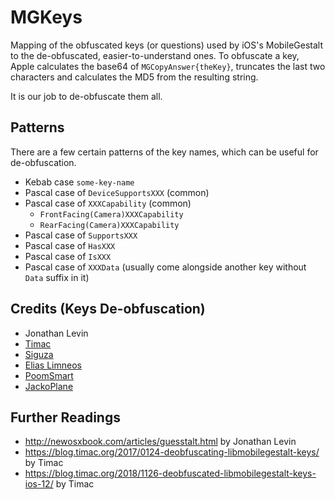 # MGKeys

Mapping of the obfuscated keys (or questions) used by iOS's MobileGestalt to the de-obfuscated, easier-to-understand ones. To obfuscate a key, Apple calculates the base64 of `MGCopyAnswer{theKey}`, truncates the last two characters and calculates the MD5 from the resulting string.

It is our job to de-obfuscate them all.

## Patterns

There are a few certain patterns of the key names, which can be useful for de-obfuscation.

- Kebab case `some-key-name`
- Pascal case of `DeviceSupportsXXX` (common)
- Pascal case of `XXXCapability` (common)
    - `FrontFacing(Camera)XXXCapability`
    - `RearFacing(Camera)XXXCapability`
- Pascal case of `SupportsXXX`
- Pascal case of `HasXXX`
- Pascal case of `IsXXX`
- Pascal case of `XXXData` (usually come alongside another key without `Data` suffix in it)

## Credits (Keys De-obfuscation)
- Jonathan Levin
- [Timac](https://twitter.com/timacfr)
- [Siguza](https://twitter.com/s1guza)
- [Elias Limneos](https://twitter.com/limneos)
- [PoomSmart](https://twitter.com/PoomSmart)
- [JackoPlane](https://twitter.com/JackoPlane)

## Further Readings
- http://newosxbook.com/articles/guesstalt.html by Jonathan Levin
- https://blog.timac.org/2017/0124-deobfuscating-libmobilegestalt-keys/ by Timac
- https://blog.timac.org/2018/1126-deobfuscated-libmobilegestalt-keys-ios-12/ by Timac

